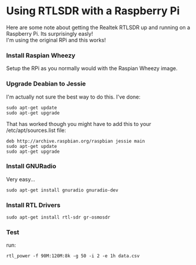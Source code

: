 # Using RTLSDR with a Raspberry Pi

Here are some note about getting the Realtek RTLSDR up and running on a Raspberry Pi. Its surprisingly easly!  
I'm using the original RPi and this works!

### Install Raspian Wheezy

Setup the RPi as you normally would with the Raspian Wheezy image.

### Upgrade Deabian to Jessie

I'm actually not sure the best way to do this.  I've done:

```
sudo apt-get update
sudo apt-get upgrade
```

That has worked though you might have to add this to your /etc/apt/sources.list file:

```
deb http://archive.raspbian.org/raspbian jessie main
sudo apt-get update
sudo apt-get upgrade
```

### Install GNURadio

Very easy...

```
sudo apt-get install gnuradio gnuradio-dev
```

### Install RTL Drivers

```
sudo apt-get install rtl-sdr gr-osmosdr
```

### Test

run:

```
rtl_power -f 90M:120M:8k -g 50 -i 2 -e 1h data.csv
```

